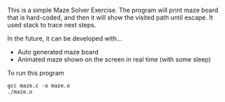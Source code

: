This is a simple Maze Solver Exercise.
The program will print maze board that is hard-coded, and then it will show the visited path until escape.
It used stack to trace next steps.

In the future, it can be developed with...
- Auto generated maze board
- Animated maze shown on the screen in real time (with some sleep)

To run this program
```
gcc maze.c -o maze.o
./maze.o
```
